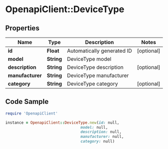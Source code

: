 # OpenapiClient::DeviceType

## Properties

Name | Type | Description | Notes
------------ | ------------- | ------------- | -------------
**id** | **Float** | Automatically generated ID | [optional] 
**model** | **String** | DeviceType model | 
**description** | **String** | DeviceType description | [optional] 
**manufacturer** | **String** | DeviceType manufacturer | 
**category** | **String** | DeviceType category | [optional] 

## Code Sample

```ruby
require 'OpenapiClient'

instance = OpenapiClient::DeviceType.new(id: null,
                                 model: null,
                                 description: null,
                                 manufacturer: null,
                                 category: null)
```


